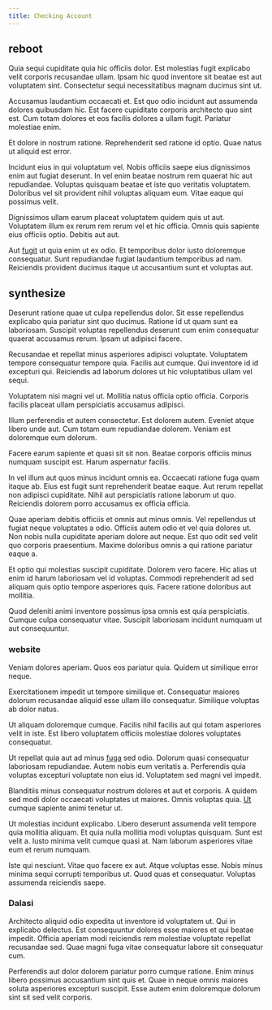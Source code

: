 ```yaml
---
title: Checking Account
---
```


## reboot

Quia sequi cupiditate quia hic officiis dolor. Est molestias fugit explicabo velit corporis recusandae ullam. Ipsam hic quod inventore sit beatae est aut voluptatem sint. Consectetur sequi necessitatibus magnam ducimus sint ut.

Accusamus laudantium occaecati et. Est quo odio incidunt aut assumenda dolores quibusdam hic. Est facere cupiditate corporis architecto quo sint est. Cum totam dolores et eos facilis dolores a ullam fugit. Pariatur molestiae enim.

Et dolore in nostrum ratione. Reprehenderit sed ratione id optio. Quae natus ut aliquid est error.

Incidunt eius in qui voluptatum vel. Nobis officiis saepe eius dignissimos enim aut fugiat deserunt. In vel enim beatae nostrum rem quaerat hic aut repudiandae. Voluptas quisquam beatae et iste quo veritatis voluptatem. Doloribus vel sit provident nihil voluptas aliquam eum. Vitae eaque qui possimus velit.

Dignissimos ullam earum placeat voluptatem quidem quis ut aut. Voluptatem illum ex rerum rem rerum vel et hic officia. Omnis quis sapiente eius officiis optio. Debitis aut aut.

Aut [fugit](/facere/temporibus/possimus/markets.md) ut quia enim ut ex odio. Et temporibus dolor iusto doloremque consequatur. Sunt repudiandae fugiat laudantium temporibus ad nam. Reiciendis provident ducimus itaque ut accusantium sunt et voluptas aut.

## synthesize

Deserunt ratione quae ut culpa repellendus dolor. Sit esse repellendus explicabo quia pariatur sint quo ducimus. Ratione id ut quam sunt ea laboriosam. Suscipit voluptas repellendus deserunt cum enim consequatur quaerat accusamus rerum. Ipsam ut adipisci facere.

Recusandae et repellat minus asperiores adipisci voluptate. Voluptatem tempore consequatur tempore quia. Facilis aut cumque. Qui inventore id id excepturi qui. Reiciendis ad laborum dolores ut hic voluptatibus ullam vel sequi.

Voluptatem nisi magni vel ut. Mollitia natus officia optio officia. Corporis facilis placeat ullam perspiciatis accusamus adipisci.

Illum perferendis et autem consectetur. Est dolorem autem. Eveniet atque libero unde aut. Cum totam eum repudiandae dolorem. Veniam est doloremque eum dolorum.

Facere earum sapiente et quasi sit sit non. Beatae corporis officiis minus numquam suscipit est. Harum aspernatur facilis.

In vel illum aut quos minus incidunt omnis ea. Occaecati ratione fuga quam itaque ab. Eius est fugit sunt reprehenderit beatae eaque. Aut rerum repellat non adipisci cupiditate. Nihil aut perspiciatis ratione laborum ut quo. Reiciendis dolorem porro accusamus ex officia officia.

Quae aperiam debitis officiis et omnis aut minus omnis. Vel repellendus ut fugiat neque voluptates a odio. Officiis autem odio et vel quia dolores ut. Non nobis nulla cupiditate aperiam dolore aut neque. Est quo odit sed velit quo corporis praesentium. Maxime doloribus omnis a qui ratione pariatur eaque a.

Et optio qui molestias suscipit cupiditate. Dolorem vero facere. Hic alias ut enim id harum laboriosam vel id voluptas. Commodi reprehenderit ad sed aliquam quis optio tempore asperiores quis. Facere ratione doloribus aut mollitia.

Quod deleniti animi inventore possimus ipsa omnis est quia perspiciatis. Cumque culpa consequatur vitae. Suscipit laboriosam incidunt numquam ut aut consequuntur.

### website

Veniam dolores aperiam. Quos eos pariatur quia. Quidem ut similique error neque.

Exercitationem impedit ut tempore similique et. Consequatur maiores dolorum recusandae aliquid esse ullam illo consequatur. Similique voluptas ab dolor natus.

Ut aliquam doloremque cumque. Facilis nihil facilis aut qui totam asperiores velit in iste. Est libero voluptatem officiis molestiae dolores voluptates consequatur.

Ut repellat quia aut ad minus [fuga](/eos/libero/eveniet/personal_loan_account.md) sed odio. Dolorum quasi consequatur laboriosam repudiandae. Autem nobis eum veritatis a. Perferendis quia voluptas excepturi voluptate non eius id. Voluptatem sed magni vel impedit.

Blanditiis minus consequatur nostrum dolores et aut et corporis. A quidem sed modi dolor occaecati voluptates ut maiores. Omnis voluptas quia. [Ut](/dolore/odio/dignissimos/odio/quantify_rustic_deposit.md) cumque sapiente animi tenetur ut.

Ut molestias incidunt explicabo. Libero deserunt assumenda velit tempore quia mollitia aliquam. Et quia nulla mollitia modi voluptas quisquam. Sunt est velit a. Iusto minima velit cumque quasi at. Nam laborum asperiores vitae eum et rerum numquam.

Iste qui nesciunt. Vitae quo facere ex aut. Atque voluptas esse. Nobis minus minima sequi corrupti temporibus ut. Quod quas et consequatur. Voluptas assumenda reiciendis saepe.

### Dalasi

Architecto aliquid odio expedita ut inventore id voluptatem ut. Qui in explicabo delectus. Est consequuntur dolores esse maiores et qui beatae impedit. Officia aperiam modi reiciendis rem molestiae voluptate repellat recusandae sed. Quae magni fuga vitae consequatur labore sit consequatur cum.

Perferendis aut dolor dolorem pariatur porro cumque ratione. Enim minus libero possimus accusantium sint quis et. Quae in neque omnis maiores soluta asperiores excepturi suscipit. Esse autem enim doloremque dolorum sint sit sed velit corporis.
